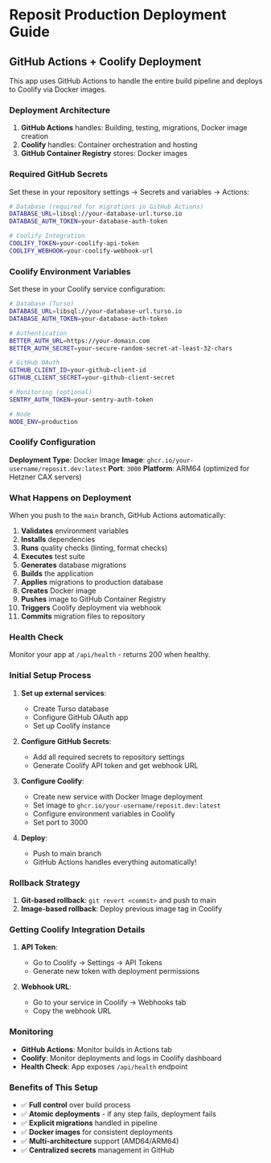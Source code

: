 # Reposit Production Deployment Guide

## GitHub Actions + Coolify Deployment

This app uses GitHub Actions to handle the entire build pipeline and deploys to Coolify via Docker images.

### Deployment Architecture

1. **GitHub Actions** handles: Building, testing, migrations, Docker image creation
2. **Coolify** handles: Container orchestration and hosting
3. **GitHub Container Registry** stores: Docker images

### Required GitHub Secrets

Set these in your repository settings → Secrets and variables → Actions:

```bash
# Database (required for migrations in GitHub Actions)
DATABASE_URL=libsql://your-database-url.turso.io
DATABASE_AUTH_TOKEN=your-database-auth-token

# Coolify Integration
COOLIFY_TOKEN=your-coolify-api-token
COOLIFY_WEBHOOK=your-coolify-webhook-url
```

### Coolify Environment Variables

Set these in your Coolify service configuration:

```bash
# Database (Turso)
DATABASE_URL=libsql://your-database-url.turso.io
DATABASE_AUTH_TOKEN=your-database-auth-token

# Authentication
BETTER_AUTH_URL=https://your-domain.com
BETTER_AUTH_SECRET=your-secure-random-secret-at-least-32-chars

# GitHub OAuth
GITHUB_CLIENT_ID=your-github-client-id
GITHUB_CLIENT_SECRET=your-github-client-secret

# Monitoring (optional)
SENTRY_AUTH_TOKEN=your-sentry-auth-token

# Node
NODE_ENV=production
```

### Coolify Configuration

**Deployment Type**: Docker Image
**Image**: `ghcr.io/your-username/reposit.dev:latest`
**Port**: `3000`
**Platform**: ARM64 (optimized for Hetzner CAX servers)

### What Happens on Deployment

When you push to the `main` branch, GitHub Actions automatically:

1. **Validates** environment variables
2. **Installs** dependencies
3. **Runs** quality checks (linting, format checks)
4. **Executes** test suite
5. **Generates** database migrations
6. **Builds** the application
7. **Applies** migrations to production database
8. **Creates** Docker image
9. **Pushes** image to GitHub Container Registry
10. **Triggers** Coolify deployment via webhook
11. **Commits** migration files to repository

### Health Check

Monitor your app at `/api/health` - returns 200 when healthy.

### Initial Setup Process

1. **Set up external services**:
   - Create Turso database
   - Configure GitHub OAuth app
   - Set up Coolify instance

2. **Configure GitHub Secrets**:
   - Add all required secrets to repository settings
   - Generate Coolify API token and get webhook URL

3. **Configure Coolify**:
   - Create new service with Docker Image deployment
   - Set image to `ghcr.io/your-username/reposit.dev:latest`
   - Configure environment variables in Coolify
   - Set port to 3000

4. **Deploy**:
   - Push to main branch
   - GitHub Actions handles everything automatically!

### Rollback Strategy

1. **Git-based rollback**: `git revert <commit>` and push to main
2. **Image-based rollback**: Deploy previous image tag in Coolify

### Getting Coolify Integration Details

1. **API Token**:
   - Go to Coolify → Settings → API Tokens
   - Generate new token with deployment permissions

2. **Webhook URL**:
   - Go to your service in Coolify → Webhooks tab
   - Copy the webhook URL

### Monitoring

- **GitHub Actions**: Monitor builds in Actions tab
- **Coolify**: Monitor deployments and logs in Coolify dashboard
- **Health Check**: App exposes `/api/health` endpoint

### Benefits of This Setup

- ✅ **Full control** over build process
- ✅ **Atomic deployments** - if any step fails, deployment fails
- ✅ **Explicit migrations** handled in pipeline
- ✅ **Docker images** for consistent deployments
- ✅ **Multi-architecture** support (AMD64/ARM64)
- ✅ **Centralized secrets** management in GitHub

